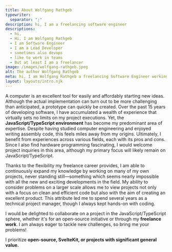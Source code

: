 ```yaml
---
title: About Wolfgang Rathgeb
typewriter:
  separator: ";"
description: hi, I am a freelancing software engineer
descriptions:
  - hi,
  - Hi, I am Wolfgang Rathgeb
  - I am Software Engineer
  - I am a Lead Developer
  - sometimes also devops
  - like to work in teams
  - But at least I am a freelancer
image: /images/wolfgang-rathgeb.jpeg
alt: The author Wolfgang Rathgeb
meta: hi, I am Wolfgang Rathgeb a freelancing Software Engineer working mostly with JavaScript / TypeScript, but original I studied embedded systems.
layout: layouts/intro.njk
---
```


A computer is an excellent tool for easily and affordably starting new ideas. Although the actual implementation can turn out to be more challenging than anticipated, a prototype can quickly be created. Over the past 15 years of developing software, I have accumulated a wealth of experience that virtually sets no limits on my project executions. Yet, the **JavaScript/TypeScript environment** has become my predominant area of expertise. Despite having studied computer engineering and enjoyed writing assembly code, this feels miles away from my origins. Ultimately, I benefit from experiences across various fields, each with its pros and cons. Since I also find hardware programming fascinating, I would welcome project inquiries in this area, although my primary focus will likely remain on JavaScript/TypeScript.

Thanks to the flexibility my freelance career provides, I am able to continuously expand my knowledge by working on many of my own projects, never standing still—something which seems nearly impossible with all the new and exciting developments in the field. My ability to consider problems on a larger scale allows me to view projects not only with a focus on clean and efficient code but also with the aim of creating an excellent product. This attribute led me to spend several years as a technical project manager, though I always kept hands-on with coding.

I would be delighted to collaborate on a project in the JavaScript/TypeScript sphere, whether it's for an open-source initiative or through my **freelance work**. I am always eager to tackle new challenges, so bring me your problems!

I prioritize **open-source, SvelteKit, or projects with significant general value.**
